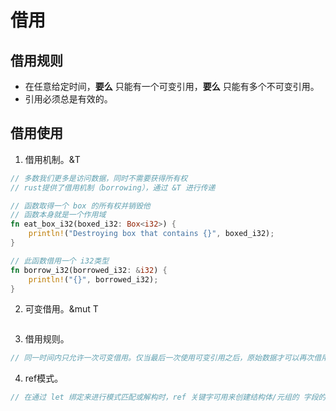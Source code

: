 # 借用


## 借用规则

- 在任意给定时间，**要么** 只能有一个可变引用，**要么** 只能有多个不可变引用。
- 引用必须总是有效的。

## 借用使用

1. 借用机制。&T

```rust
// 多数我们更多是访问数据，同时不需要获得所有权
// rust提供了借用机制（borrowing），通过 &T 进行传递

// 函数取得一个 box 的所有权并销毁他
// 函数本身就是一个作用域
fn eat_box_i32(boxed_i32: Box<i32>) {
	println!("Destroying box that contains {}", boxed_i32);   
}

// 此函数借用一个 i32类型
fn borrow_i32(borrowed_i32: &i32) {
    println!("{}", borrowed_i32);
}
```

2. 可变借用。&mut T

```rust

```

3. 借用规则。

```rust
// 同一时间内只允许一次可变借用。仅当最后一次使用可变引用之后，原始数据才可以再次借用。
```

4. ref模式。

```rust
// 在通过 let 绑定来进行模式匹配或解构时，ref 关键字可用来创建结构体/元组的 字段的引用
```

